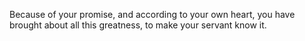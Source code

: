 Because of your promise, and according to your own heart, you have brought about all this greatness, to make your servant know it.
